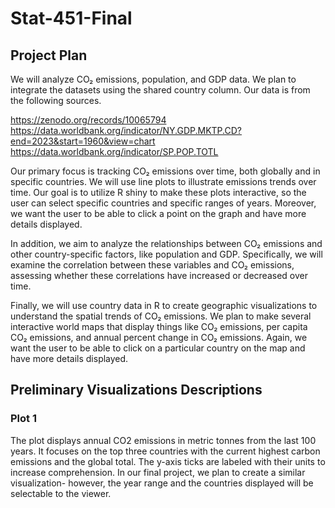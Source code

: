# Stat-451-Final
## Project Plan
We will analyze CO₂ emissions, population, and GDP data. We plan to integrate the datasets using the shared country column. Our data is from the following sources.

https://zenodo.org/records/10065794
https://data.worldbank.org/indicator/NY.GDP.MKTP.CD?end=2023&start=1960&view=chart
https://data.worldbank.org/indicator/SP.POP.TOTL

Our primary focus is tracking CO₂ emissions over time, both globally and in specific countries. We will use line plots to illustrate emissions trends over time. Our goal is to utilize R shiny to make these plots interactive, so the user can select specific countries and specific ranges of years. Moreover, we want the user to be able to click a point on the graph and have more details displayed. 

In addition, we aim to analyze the relationships between CO₂ emissions and other country-specific factors, like population and GDP. Specifically, we will examine the correlation between these variables and CO₂ emissions, assessing whether these correlations have increased or decreased over time.

Finally, we will use country data in R to create geographic visualizations to understand the spatial trends of CO₂ emissions. We plan to make several interactive world maps that display things like CO₂ emissions, per capita CO₂ emissions, and annual percent change in CO₂ emissions. Again, we want the user to be able to click on a particular country on the map and have more details displayed. 

## Preliminary Visualizations Descriptions
### Plot 1 
The plot displays annual CO2 emissions in metric tonnes from the last 100 years. It focuses on the top three countries with the current highest carbon emissions and the global total. The y-axis ticks are labeled with their units to increase comprehension. In our final project, we plan to create a similar visualization- however, the year range and the countries displayed will be selectable to the viewer. 





